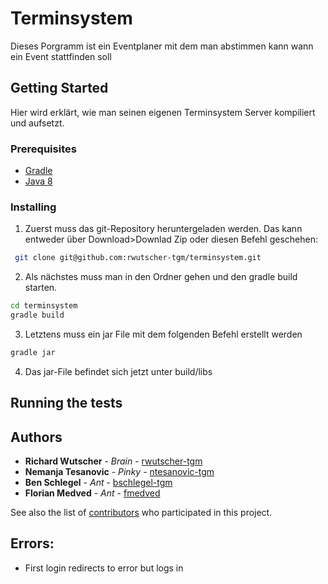 # Terminsystem

Dieses Porgramm ist ein Eventplaner mit dem man abstimmen kann wann ein Event stattfinden soll

## Getting Started

Hier wird erklärt, wie man seinen eigenen Terminsystem Server kompiliert und aufsetzt.

### Prerequisites

* [Gradle](https://gradle.org/)
* [Java 8](http://www.oracle.com/technetwork/java/javase/overview/java8-2100321.html)

### Installing

1) Zuerst muss das git-Repository heruntergeladen werden. Das kann entweder über Download>Downlad Zip oder diesen Befehl geschehen:

```bash
 git clone git@github.com:rwutscher-tgm/terminsystem.git
 ```

2) Als nächstes muss man in den Ordner gehen und den gradle build starten.

```bash
cd terminsystem
gradle build
 ```

3) Letztens muss ein jar File mit dem folgenden Befehl erstellt werden

```bash
gradle jar
 ```

4) Das jar-File befindet sich jetzt unter build/libs


## Running the tests



## Authors

* **Richard Wutscher** - *Brain* - [rwutscher-tgm](https://github.com/rwutscher-tgm)
* **Nemanja Tesanovic** - *Pinky* - [ntesanovic-tgm](https://github.com/ntesanovic-tgm)
* **Ben Schlegel** - *Ant* - [bschlegel-tgm](https://github.com/bschlegel-tgm)
* **Florian Medved** - *Ant* - [fmedved](https://github.com/fmedved)


See also the list of [contributors](https://github.com/rwutscher-tgm/terminsystem/contributors) who participated in this project.

## Errors:

* First login redirects to error but logs in
